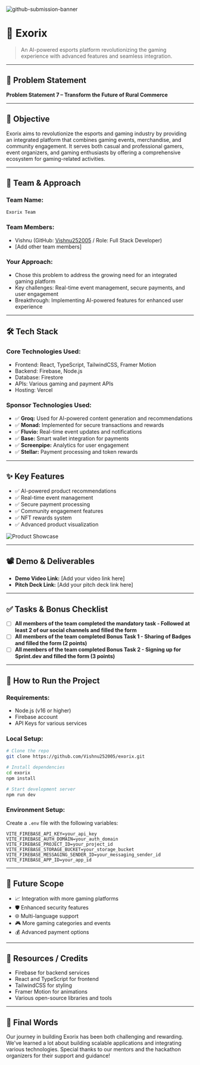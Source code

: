![github-submission-banner](https://github.com/user-attachments/assets/a1493b84-e4e2-456e-a791-ce35ee2bcf2f)

# 🚀 Exorix

> An AI-powered esports platform revolutionizing the gaming experience with advanced features and seamless integration.

---

## 📌 Problem Statement

**Problem Statement 7 – Transform the Future of Rural Commerce**

---

## 🎯 Objective

Exorix aims to revolutionize the esports and gaming industry by providing an integrated platform that combines gaming events, merchandise, and community engagement. It serves both casual and professional gamers, event organizers, and gaming enthusiasts by offering a comprehensive ecosystem for gaming-related activities.

---

## 🧠 Team & Approach

### Team Name:  
`Exorix Team`

### Team Members:  
- Vishnu (GitHub: [Vishnu252005](https://github.com/Vishnu252005) / Role: Full Stack Developer)
- [Add other team members]

### Your Approach:  
- Chose this problem to address the growing need for an integrated gaming platform
- Key challenges: Real-time event management, secure payments, and user engagement
- Breakthrough: Implementing AI-powered features for enhanced user experience

---

## 🛠️ Tech Stack

### Core Technologies Used:
- Frontend: React, TypeScript, TailwindCSS, Framer Motion
- Backend: Firebase, Node.js
- Database: Firestore
- APIs: Various gaming and payment APIs
- Hosting: Vercel

### Sponsor Technologies Used:
- ✅ **Groq:** Used for AI-powered content generation and recommendations
- ✅ **Monad:** Implemented for secure transactions and rewards
- ✅ **Fluvio:** Real-time event updates and notifications
- ✅ **Base:** Smart wallet integration for payments
- ✅ **Screenpipe:** Analytics for user engagement
- ✅ **Stellar:** Payment processing and token rewards

---

## ✨ Key Features

- ✅ AI-powered product recommendations
- ✅ Real-time event management
- ✅ Secure payment processing
- ✅ Community engagement features
- ✅ NFT rewards system
- ✅ Advanced product visualization

![Product Showcase](https://github.com/user-attachments/assets/d9bf7301-3cda-4116-be74-1072411899fb)

---

## 📽️ Demo & Deliverables

- **Demo Video Link:** [Add your video link here]
- **Pitch Deck Link:** [Add your pitch deck link here]

---

## ✅ Tasks & Bonus Checklist

- [ ] **All members of the team completed the mandatory task - Followed at least 2 of our social channels and filled the form**
- [ ] **All members of the team completed Bonus Task 1 - Sharing of Badges and filled the form (2 points)**
- [ ] **All members of the team completed Bonus Task 2 - Signing up for Sprint.dev and filled the form (3 points)**

---

## 🧪 How to Run the Project

### Requirements:
- Node.js (v16 or higher)
- Firebase account
- API Keys for various services

### Local Setup:
```bash
# Clone the repo
git clone https://github.com/Vishnu252005/exorix.git

# Install dependencies
cd exorix
npm install

# Start development server
npm run dev
```

### Environment Setup:
Create a `.env` file with the following variables:
```
VITE_FIREBASE_API_KEY=your_api_key
VITE_FIREBASE_AUTH_DOMAIN=your_auth_domain
VITE_FIREBASE_PROJECT_ID=your_project_id
VITE_FIREBASE_STORAGE_BUCKET=your_storage_bucket
VITE_FIREBASE_MESSAGING_SENDER_ID=your_messaging_sender_id
VITE_FIREBASE_APP_ID=your_app_id
```

---

## 🧬 Future Scope

- 📈 Integration with more gaming platforms
- 🛡️ Enhanced security features
- 🌐 Multi-language support
- 🎮 More gaming categories and events
- 💰 Advanced payment options

---

## 📎 Resources / Credits

- Firebase for backend services
- React and TypeScript for frontend
- TailwindCSS for styling
- Framer Motion for animations
- Various open-source libraries and tools

---

## 🏁 Final Words

Our journey in building Exorix has been both challenging and rewarding. We've learned a lot about building scalable applications and integrating various technologies. Special thanks to our mentors and the hackathon organizers for their support and guidance!


